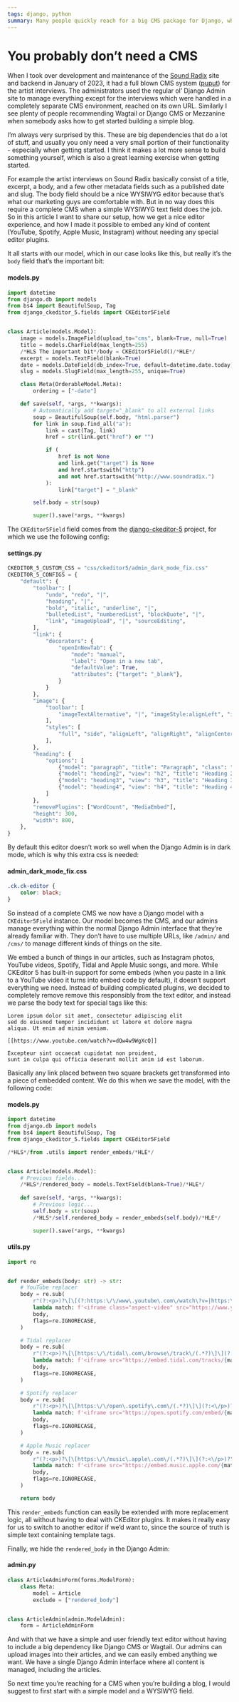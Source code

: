 ```yaml
---
tags: django, python
summary: Many people quickly reach for a big CMS package for Django, when often this is overkill. Here’s how to use a simple Django model with a CKEditor 5 WYSIWYG field, including embedded media like YouTube.
---
```


# You probably don’t need a CMS

When I took over development and maintenance of the [Sound Radix](https://www.soundradix.com) site and backend in January of 2023, it had a full blown CMS system ([puput](https://github.com/APSL/puput)) for the artist interviews. The administrators used the regular ol’ Django Admin site to manage everything except for the interviews which were handled in a completely separate CMS environment, reached on its own URL. Similarly I see plenty of people recommending Wagtail or Django CMS or Mezzanine when somebody asks how to get started building a simple blog.

I’m always very surprised by this. These are big dependencies that do a lot of stuff, and usually you only need a very small portion of their functionality - especially when getting started. I think it makes a lot more sense to build something yourself, which is also a great learning exercise when getting started.

For example the artist interviews on Sound Radix basically consist of a title, excerpt, a body, and a few other metadata fields such as a published date and slug. The body field should be a nice WYSIWYG editor because that’s what our marketing guys are comfortable with. But in no way does this require a complete CMS when a simple WYSIWYG text field does the job. So in this article I want to share our setup, how we get a nice editor experience, and how I made it possible to embed any kind of content (YouTube, Spotify, Apple Music, Instagram) without needing any special editor plugins.

It all starts with our model, which in our case looks like this, but really it’s the `body` field that’s the important bit:

#### <i class="fa-regular fa-file-code"></i> models.py
```python
import datetime
from django.db import models
from bs4 import BeautifulSoup, Tag
from django_ckeditor_5.fields import CKEditor5Field


class Article(models.Model):
    image = models.ImageField(upload_to="cms", blank=True, null=True)
    title = models.CharField(max_length=255)
    /*HLS The important bit*/body = CKEditor5Field()/*HLE*/
    excerpt = models.TextField(blank=True)
    date = models.DateField(db_index=True, default=datetime.date.today)
    slug = models.SlugField(max_length=255, unique=True)

    class Meta(OrderableModel.Meta):
        ordering = ["-date"]

    def save(self, *args, **kwargs):
        # Automatically add target="_blank" to all external links
        soup = BeautifulSoup(self.body, "html.parser")
        for link in soup.find_all("a"):
            link = cast(Tag, link)
            href = str(link.get("href") or "")

            if (
                href is not None
                and link.get("target") is None
                and href.startswith("http")
                and not href.startswith("http://www.soundradix.")
            ):
                link["target"] = "_blank"

        self.body = str(soup)

        super().save(*args, **kwargs)
```

The `CKEditor5Field` field comes from the [django-ckeditor-5](https://github.com/hvlads/django-ckeditor-5) project, for which we use the following config:

#### <i class="fa-regular fa-file-code"></i> settings.py
```python
CKEDITOR_5_CUSTOM_CSS = "css/ckeditor5/admin_dark_mode_fix.css"
CKEDITOR_5_CONFIGS = {
    "default": {
        "toolbar": [
            "undo", "redo", "|",
            "heading", "|",
            "bold", "italic", "underline", "|",
            "bulletedList", "numberedList", "blockQuote", "|",
            "link", "imageUpload", "|", "sourceEditing",
        ],
        "link": {
            "decorators": {
                "openInNewTab": {
                    "mode": "manual",
                    "label": "Open in a new tab",
                    "defaultValue": True,
                    "attributes": {"target": "_blank"},
                }
            }
        },
        "image": {
            "toolbar": [
                "imageTextAlternative", "|", "imageStyle:alignLeft", "imageStyle:alignRight", "imageStyle:alignCenter", "imageStyle:side", "|",
            ],
            "styles": [
                "full", "side", "alignLeft", "alignRight", "alignCenter",
            ],
        },
        "heading": {
            "options": [
                {"model": "paragraph", "title": "Paragraph", "class": "ck-heading_paragraph"},
                {"model": "heading2", "view": "h2", "title": "Heading 2", "class": "ck-heading_heading2"},
                {"model": "heading3", "view": "h3", "title": "Heading 3", "class": "ck-heading_heading3"},
                {"model": "heading4", "view": "h4", "title": "Heading 4", "class": "ck-heading_heading4"},
            ]
        },
        "removePlugins": ["WordCount", "MediaEmbed"],
        "height": 300,
        "width": 800,
    },
}
```

By default this editor doesn’t work so well when the Django Admin is in dark mode, which is why this extra css is needed:

#### <i class="fa-regular fa-file-code"></i> admin_dark_mode_fix.css
```css
.ck.ck-editor {
    color: black;
}
```

So instead of a complete CMS we now have a Django model with a `CKEditor5Field` instance. Our model becomes the CMS, and our admins manage everything within the normal Django Admin interface that they’re already familiar with. They don’t have to use multiple URLs, like `/admin/` and `/cms/` to manage different kinds of things on the site.

We embed a bunch of things in our articles, such as Instagram photos, YouTube videos, Spotify, Tidal and Apple Music songs, and more. While CKEditor 5 has built-in support for some embeds (when you paste in a link to a YouTube video it turns into embed code by default), it doesn’t support everything we need. Instead of building complicated plugins, we decided to completely remove remove this responsibly from the text editor, and instead we parse the body text for special tags like this:

```
Lorem ipsum dolor sit amet, consectetur adipiscing elit
sed do eiusmod tempor incididunt ut labore et dolore magna
aliqua. Ut enim ad minim veniam. 

[[https://www.youtube.com/watch?v=dQw4w9WgXcQ]]

Excepteur sint occaecat cupidatat non proident, 
sunt in culpa qui officia deserunt mollit anim id est laborum.
```

Basically any link placed between two square brackets get transformed into a piece of embedded content. We do this when we save the model, with the following code:

#### <i class="fa-regular fa-file-code"></i> models.py
```python
import datetime
from django.db import models
from bs4 import BeautifulSoup, Tag
from django_ckeditor_5.fields import CKEditor5Field

/*HLS*/from .utils import render_embeds/*HLE*/


class Article(models.Model):
    # Previous fields...
    /*HLS*/rendered_body = models.TextField(blank=True)/*HLE*/
    
    def save(self, *args, **kwargs):
        # Previous logic...
        self.body = str(soup)
        /*HLS*/self.rendered_body = render_embeds(self.body)/*HLE*/

        super().save(*args, **kwargs)
````

#### <i class="fa-regular fa-file-code"></i> utils.py
```python
import re


def render_embeds(body: str) -> str:
    # YouTube replacer
    body = re.sub(
        r"(?:<p>)?\[\[(?:https:\/\/www\.youtube\.com\/watch\?v=|https:\/\/youtu\.be\/)(.*?)\]\](?:<\/p>)?",
        lambda match: f'<iframe class="aspect-video" src="https://www.youtube.com/embed/{match.group(1)}" title="YouTube video player" frameborder="0" allow="accelerometer; autoplay; clipboard-write; encrypted-media; gyroscope; picture-in-picture" allowfullscreen></iframe>',
        body,
        flags=re.IGNORECASE,
    )

    # Tidal replacer
    body = re.sub(
        r"(?:<p>)?\[\[https:\/\/tidal\.com\/browse\/track\/(.*?)\]\](?:<\/p>)?",
        lambda match: f'<iframe src="https://embed.tidal.com/tracks/{match.group(1)}" height="96" title="Spotify embedded player" frameborder="0" allow="autoplay; clipboard-write; encrypted-media; fullscreen; picture-in-picture" allowfullscreen></iframe>',
        body,
        flags=re.IGNORECASE,
    )

    # Spotify replacer
    body = re.sub(
        r"(?:<p>)?\[\[https:\/\/open\.spotify\.com\/(.*?)\]\](?:<\/p>)?",
        lambda match: f'<iframe src="https://open.spotify.com/embed/{match.group(1)}" height="352" title="Spotify embedded player" frameborder="0" allow="autoplay; clipboard-write; encrypted-media; fullscreen; picture-in-picture" allowfullscreen></iframe>',
        body,
        flags=re.IGNORECASE,
    )

    # Apple Music replacer
    body = re.sub(
        r"(?:<p>)?\[\[https:\/\/music\.apple\.com\/(.*?)\]\](?:<\/p>)?",
        lambda match: f'<iframe src="https://embed.music.apple.com/{match.group(1)}" height={"175" if "?i=" in match.group(1) else "450"} title="Apple embedded player" frameborder="0" allow="autoplay; clipboard-write; encrypted-media; fullscreen; picture-in-picture" allowfullscreen></iframe>',
        body,
        flags=re.IGNORECASE,
    )

    return body
```

This `render_embeds` function can easily be extended with more replacement logic, all without having to deal with CKEditor plugins. It makes it really easy for us to switch to another editor if we’d want to, since the source of truth is simple text containing template tags.

Finally, we hide the `rendered_body` in the Django Admin:

#### <i class="fa-regular fa-file-code"></i> admin.py
``` python
class ArticleAdminForm(forms.ModelForm):
    class Meta:
        model = Article
        exclude = ["rendered_body"]


class ArticleAdmin(admin.ModelAdmin):
    form = ArticleAdminForm
```

And with that we have a simple and user friendly text editor  without having to include a big dependency like Django CMS or Wagtail. Our admins can upload images into their articles, and we can easily embed anything we want. We have a single Django Admin interface where all content is managed, including the articles.

So next time you’re reaching for a CMS when you’re building a blog, I would suggest to first start with a simple model and a WYSIWYG field.